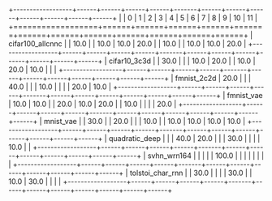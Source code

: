+------------------+------+------+------+------+-------+------+------+------+------+------+------+------+
|                  | 0    | 1    | 2    | 3    | 4     | 5    | 6    | 7    | 8    | 9    | 10   | 11   |
+==================+======+======+======+======+=======+======+======+======+======+======+======+======+
| cifar100_allcnnc |      | 10.0 |      | 10.0 | 10.0  | 20.0 |      | 10.0 |      | 10.0 | 10.0 | 20.0 |
+------------------+------+------+------+------+-------+------+------+------+------+------+------+------+
| cifar10_3c3d     |      | 30.0 |      |      | 10.0  | 20.0 |      | 10.0 | 20.0 | 10.0 |      |      |
+------------------+------+------+------+------+-------+------+------+------+------+------+------+------+
| fmnist_2c2d      | 20.0 |      |      | 40.0 |       |      | 10.0 |      |      |      | 20.0 | 10.0 |
+------------------+------+------+------+------+-------+------+------+------+------+------+------+------+
| fmnist_vae       | 10.0 | 10.0 |      | 20.0 | 10.0  | 20.0 |      | 10.0 |      |      |      | 20.0 |
+------------------+------+------+------+------+-------+------+------+------+------+------+------+------+
| mnist_vae        |      | 30.0 |      | 20.0 |       |      | 10.0 |      | 10.0 | 10.0 | 10.0 | 10.0 |
+------------------+------+------+------+------+-------+------+------+------+------+------+------+------+
| quadratic_deep   |      |      | 40.0 | 20.0 |       |      | 30.0 |      |      |      | 10.0 |      |
+------------------+------+------+------+------+-------+------+------+------+------+------+------+------+
| svhn_wrn164      |      |      |      |      | 100.0 |      |      |      |      |      |      |      |
+------------------+------+------+------+------+-------+------+------+------+------+------+------+------+
| tolstoi_char_rnn |      | 30.0 |      |      |       | 30.0 |      | 10.0 | 30.0 |      |      |      |
+------------------+------+------+------+------+-------+------+------+------+------+------+------+------+